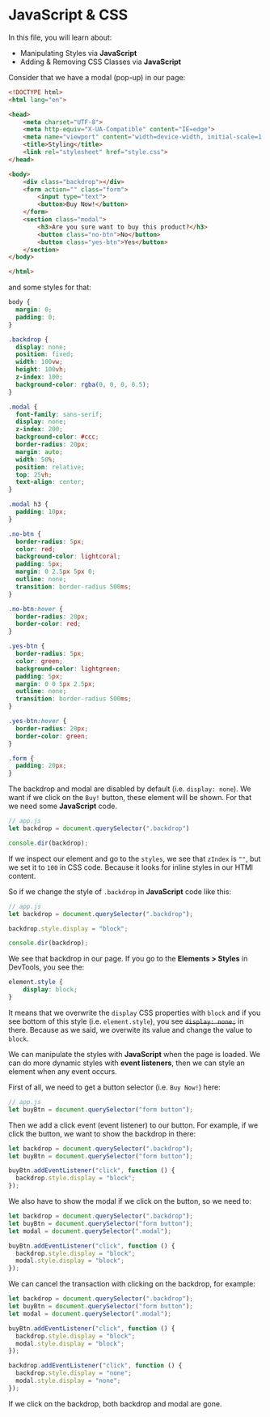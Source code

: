 # JavaScript & CSS

In this file, you will learn about:

- Manipulating Styles via **JavaScript**
- Adding & Removing CSS Classes via **JavaScript**

Consider that we have a modal (pop-up) in our page:

```html
<!DOCTYPE html>
<html lang="en">

<head>
    <meta charset="UTF-8">
    <meta http-equiv="X-UA-Compatible" content="IE=edge">
    <meta name="viewport" content="width=device-width, initial-scale=1.0">
    <title>Styling</title>
    <link rel="stylesheet" href="style.css">
</head>

<body>
    <div class="backdrop"></div>
    <form action="" class="form">
        <input type="text">
        <button>Buy Now!</button>
    </form>
    <section class="modal">
        <h3>Are you sure want to buy this product?</h3>
        <button class="no-btn">No</button>
        <button class="yes-btn">Yes</button>
    </section>
</body>

</html>
```

and some styles for that:

```css
body {
  margin: 0;
  padding: 0;
}

.backdrop {
  display: none;
  position: fixed;
  width: 100vw;
  height: 100vh;
  z-index: 100;
  background-color: rgba(0, 0, 0, 0.5);
}

.modal {
  font-family: sans-serif;
  display: none;
  z-index: 200;
  background-color: #ccc;
  border-radius: 20px;
  margin: auto;
  width: 50%;
  position: relative;
  top: 25vh;
  text-align: center;
}

.modal h3 {
  padding: 10px;
}

.no-btn {
  border-radius: 5px;
  color: red;
  background-color: lightcoral;
  padding: 5px;
  margin: 0 2.5px 5px 0;
  outline: none;
  transition: border-radius 500ms;
}

.no-btn:hover {
  border-radius: 20px;
  border-color: red;
}

.yes-btn {
  border-radius: 5px;
  color: green;
  background-color: lightgreen;
  padding: 5px;
  margin: 0 0 5px 2.5px;
  outline: none;
  transition: border-radius 500ms;
}

.yes-btn:hover {
  border-radius: 20px;
  border-color: green;
}

.form {
  padding: 20px;
}
```

The backdrop and modal are disabled by default (i.e. `display: none`). We want if we click on the `Buy!` button, these element will be shown. For that we need some **JavaScript** code.

```js
// app.js
let backdrop = document.querySelector(".backdrop")

console.dir(backdrop);
```

If we inspect our element and go to the `styles`, we see that `zIndex` is `""`, but we set it to `100` in CSS code. Because it looks for inline styles in our HTMl content.

So if we change the style of `.backdrop` in **JavaScript** code like this:

```js
// app.js
let backdrop = document.querySelector(".backdrop");

backdrop.style.display = "block";

console.dir(backdrop);
```

We see that backdrop in our page. If you go to the **Elements > Styles** in DevTools, you see the:

```css
element.style {
    display: block;
}
```

It means that we overwrite the `display` CSS properties with `block` and if you see bottom of this style (i.e. `element.style`), you see ~~`display: none;`~~ in there. Because as we said, we overwite its value and change the value to `block`.

We can manipulate the styles with **JavaScript** when the page is loaded. We can do more dynamic styles with **event listeners**, then we can style an element when any event occurs.

First of all, we need to get a button selector (i.e. `Buy Now!`) here:

```js
// app.js
let buyBtn = document.querySelector("form button");
```

Then we add a click event (event listener) to our button. For example, if we click the button, we want to show the backdrop in there:

```js
let backdrop = document.querySelector(".backdrop");
let buyBtn = document.querySelector("form button");

buyBtn.addEventListener("click", function () {
  backdrop.style.display = "block";
});
```

We also have to show the modal if we click on the button, so we need to:

```js
let backdrop = document.querySelector(".backdrop");
let buyBtn = document.querySelector("form button");
let modal = document.querySelector(".modal");

buyBtn.addEventListener("click", function () {
  backdrop.style.display = "block";
  modal.style.display = "block";
});
```

We can cancel the transaction with clicking on the backdrop, for example:

```js
let backdrop = document.querySelector(".backdrop");
let buyBtn = document.querySelector("form button");
let modal = document.querySelector(".modal");

buyBtn.addEventListener("click", function () {
  backdrop.style.display = "block";
  modal.style.display = "block";
});

backdrop.addEventListener("click", function () {
  backdrop.style.display = "none";
  modal.style.display = "none";
});
```

If we click on the backdrop, both backdrop and modal are gone.
